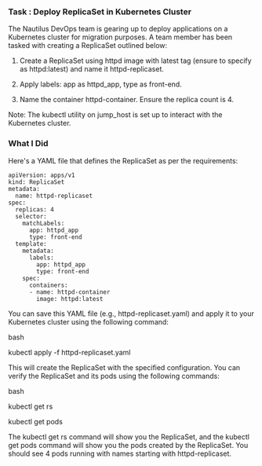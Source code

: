 ### Task : Deploy ReplicaSet in Kubernetes Cluster

The Nautilus DevOps team is gearing up to deploy applications on a Kubernetes cluster for migration purposes. A team member has been tasked with creating a ReplicaSet outlined below:



1. Create a ReplicaSet using httpd image with latest tag (ensure to specify as httpd:latest) and name it httpd-replicaset.


2. Apply labels: app as httpd_app, type as front-end.


3. Name the container httpd-container. Ensure the replica count is 4.


Note: The kubectl utility on jump_host is set up to interact with the Kubernetes cluster.

### What I Did

Here's a YAML file that defines the ReplicaSet as per the requirements:

```
apiVersion: apps/v1
kind: ReplicaSet
metadata:
  name: httpd-replicaset
spec:
  replicas: 4
  selector:
    matchLabels:
      app: httpd_app
      type: front-end
  template:
    metadata:
      labels:
        app: httpd_app
        type: front-end
    spec:
      containers:
      - name: httpd-container
        image: httpd:latest
```

You can save this YAML file (e.g., httpd-replicaset.yaml) and apply it to your Kubernetes cluster using the following command:


bash

kubectl apply -f httpd-replicaset.yaml


This will create the ReplicaSet with the specified configuration. You can verify the ReplicaSet and its pods using the following commands:


bash

kubectl get rs


kubectl get pods


The kubectl get rs command will show you the ReplicaSet, and the kubectl get pods command will show you the pods created by the ReplicaSet. You should see 4 pods running with names starting with httpd-replicaset.

